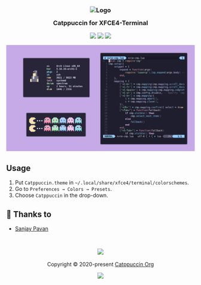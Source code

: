 <h3 align="center">
	<img src="https://raw.githubusercontent.com/catppuccin/catppuccin/dev/assets/logos/exports/1544x1544_circle.png" width="100" alt="Logo"/><br/>
	<img src="https://raw.githubusercontent.com/catppuccin/catppuccin/dev/assets/misc/transparent.png" height="30" width="0px"/>
	Catppuccin for XFCE4-Terminal
	<img src="https://raw.githubusercontent.com/catppuccin/catppuccin/dev/assets/misc/transparent.png" height="30" width="0px"/>
</h3>

<p align="center">
    <a href="https://github.com/catppuccin/xfce4-terminal/stargazers"><img src="https://img.shields.io/github/stars/catppuccin/xfce4-terminal?colorA=1e1e28&colorB=c9cbff&style=for-the-badge&logo=starship style=for-the-badge"></a>
    <a href="https://github.com/catppuccin/xfce4-terminal/issues"><img src="https://img.shields.io/github/issues/catppuccin/xfce4-terminal?colorA=1e1e28&colorB=f7be95&style=for-the-badge"></a>
    <a href="https://github.com/catppuccin/xfce4-terminal/contributors"><img src="https://img.shields.io/github/contributors/catppuccin/xfce4-terminal?colorA=1e1e28&colorB=b1e1a6&style=for-the-badge"></a>
</p>

![XFCE4-Terminal Theme Preview](assets/preview.png)

## Usage

1. Put `Catppuccin.theme` in `~/.local/share/xfce4/terminal/colorschemes`.
2. Go to `Preferences → Colors → Presets`.
3. Choose `Catppuccin` in the drop-down.

## 💝 Thanks to

- [Sanjay Pavan](https://github.com/WitherCubes)

&nbsp;

<p align="center"><img src="https://raw.githubusercontent.com/catppuccin/catppuccin/dev/assets/footers/gray0_ctp_on_line.svg?sanitize=true" /></p>
<p align="center">Copyright &copy; 2020-present <a href="https://github.com/catppuccin" target="_blank">Catppuccin Org</a>
<p align="center"><a href="https://github.com/catppuccin/catppuccin/blob/main/LICENSE"><img src="https://img.shields.io/static/v1.svg?style=for-the-badge&label=License&message=MIT&logoColor=d9e0ee&colorA=302d41&colorB=c9cbff"/></a></p>
